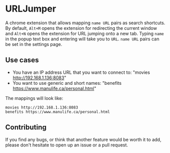 # URLJumper
A chrome extension that allows mapping `name URL` pairs as search shortcuts.
By default, `Alt+M` opens the extension for redirecting the current window and `Alt+N` opens the
extension for URL jumping onto a new tab. Typing `name` in the popup text box and entering will take
you to `URL`. `name URL` pairs can be set in the settings page.

## Use cases
- You have an IP address URL that you want to connect to: "movies http://192.168.1.136:8083"
- You want to use generic and short names: "benefits https://www.manulife.ca/personal.html"

The mappings will look like:
```
movies http://192.168.1.136:8083
benefits https://www.manulife.ca/personal.html
```

## Contributing
If you find any bugs, or think that another feature would be worth it to add, please
don't hesitate to open up an issue or a pull request.